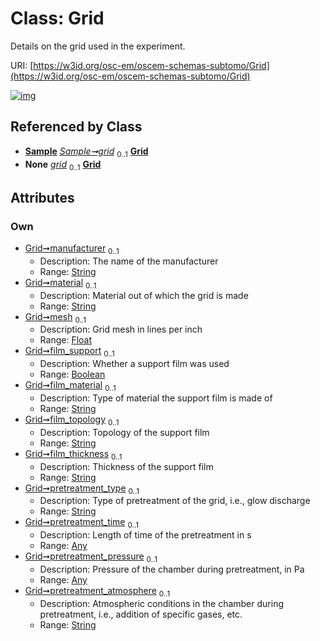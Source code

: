
# Class: Grid

Details on the grid used in the experiment.

URI: [https://w3id.org/osc-em/oscem-schemas-subtomo/Grid](https://w3id.org/osc-em/oscem-schemas-subtomo/Grid)


[![img](https://yuml.me/diagram/nofunky;dir:TB/class/[Sample],[Any]<pretreatment_pressure%200..1-++[Grid&#124;manufacturer:string%20%3F;material:string%20%3F;mesh:float%20%3F;film_support:boolean%20%3F;film_material:string%20%3F;film_topology:string%20%3F;film_thickness:string%20%3F;pretreatment_type:string%20%3F;pretreatment_atmosphere:string%20%3F],[Any]<pretreatment_time%200..1-++[Grid],[Sample]++-%20grid%200..1>[Grid],[Sample]++-%20grid(i)%200..1>[Grid],[Any])](https://yuml.me/diagram/nofunky;dir:TB/class/[Sample],[Any]<pretreatment_pressure%200..1-++[Grid&#124;manufacturer:string%20%3F;material:string%20%3F;mesh:float%20%3F;film_support:boolean%20%3F;film_material:string%20%3F;film_topology:string%20%3F;film_thickness:string%20%3F;pretreatment_type:string%20%3F;pretreatment_atmosphere:string%20%3F],[Any]<pretreatment_time%200..1-++[Grid],[Sample]++-%20grid%200..1>[Grid],[Sample]++-%20grid(i)%200..1>[Grid],[Any])

## Referenced by Class

 *  **[Sample](Sample.md)** *[Sample➞grid](Sample_grid.md)*  <sub>0..1</sub>  **[Grid](Grid.md)**
 *  **None** *[grid](grid.md)*  <sub>0..1</sub>  **[Grid](Grid.md)**

## Attributes


### Own

 * [Grid➞manufacturer](Grid_manufacturer.md)  <sub>0..1</sub>
     * Description: The name of the manufacturer
     * Range: [String](types/String.md)
 * [Grid➞material](Grid_material.md)  <sub>0..1</sub>
     * Description: Material out of which the grid is made
     * Range: [String](types/String.md)
 * [Grid➞mesh](Grid_mesh.md)  <sub>0..1</sub>
     * Description: Grid mesh in lines per inch
     * Range: [Float](types/Float.md)
 * [Grid➞film_support](Grid_film_support.md)  <sub>0..1</sub>
     * Description: Whether a support film was used
     * Range: [Boolean](types/Boolean.md)
 * [Grid➞film_material](Grid_film_material.md)  <sub>0..1</sub>
     * Description: Type of material the support film is made of
     * Range: [String](types/String.md)
 * [Grid➞film_topology](Grid_film_topology.md)  <sub>0..1</sub>
     * Description: Topology of the support film
     * Range: [String](types/String.md)
 * [Grid➞film_thickness](Grid_film_thickness.md)  <sub>0..1</sub>
     * Description: Thickness of the support film
     * Range: [String](types/String.md)
 * [Grid➞pretreatment_type](Grid_pretreatment_type.md)  <sub>0..1</sub>
     * Description: Type of pretreatment of the grid, i.e., glow discharge
     * Range: [String](types/String.md)
 * [Grid➞pretreatment_time](Grid_pretreatment_time.md)  <sub>0..1</sub>
     * Description: Length of time of the pretreatment in s
     * Range: [Any](Any.md)
 * [Grid➞pretreatment_pressure](Grid_pretreatment_pressure.md)  <sub>0..1</sub>
     * Description: Pressure of the chamber during pretreatment, in Pa
     * Range: [Any](Any.md)
 * [Grid➞pretreatment_atmosphere](Grid_pretreatment_atmosphere.md)  <sub>0..1</sub>
     * Description: Atmospheric conditions in the chamber during pretreatment, i.e., addition of specific gases, etc.
     * Range: [String](types/String.md)
